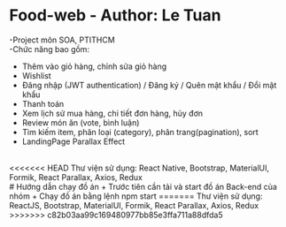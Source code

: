 # Food-web - Author: Le Tuan
-Project môn SOA, PTITHCM
<br/>
-Chức năng bao gồm:
+ Thêm vào giỏ hàng, chỉnh sửa giỏ hàng
+ Wishlist
+ Đăng nhập (JWT authentication) / Đăng ký / Quên mật khẩu / Đổi mật khẩu
+ Thanh toán
+ Xem lịch sử mua hàng, chi tiết đơn hàng, hủy đơn
+ Review món ăn (vote, bình luận)
+ Tìm kiếm item, phân loại (category), phân trang(pagination), sort
+ LandingPage Parallax Effect
<br/>
<<<<<<< HEAD
Thư viện sử dụng: React Native, Bootstrap, MaterialUI, Formik, React Parallax, Axios, Redux
<br/>
# Hướng dẫn chạy đồ án
+ Trước tiên cần tải và start đồ án Back-end của nhóm
+ Chạy đồ án bằng lệnh npm start
=======
Thư viện sử dụng: ReactJS, Bootstrap, MaterialUI, Formik, React Parallax, Axios, Redux
>>>>>>> c82b03aa99c169480977bb85e3ffa711a88dfda5
